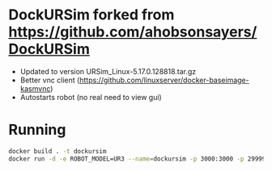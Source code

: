 # DockURSim forked from https://github.com/ahobsonsayers/DockURSim
- Updated to version URSim_Linux-5.17.0.128818.tar.gz
- Better vnc client (https://github.com/linuxserver/docker-baseimage-kasmvnc)
- Autostarts robot (no real need to view gui)

# Running
```bash
docker build . -t dockursim
docker run -d -e ROBOT_MODEL=UR3 --name=dockursim -p 3000:3000 -p 29999:29999 -p30001-30004:30001-30004 dockursim
```
